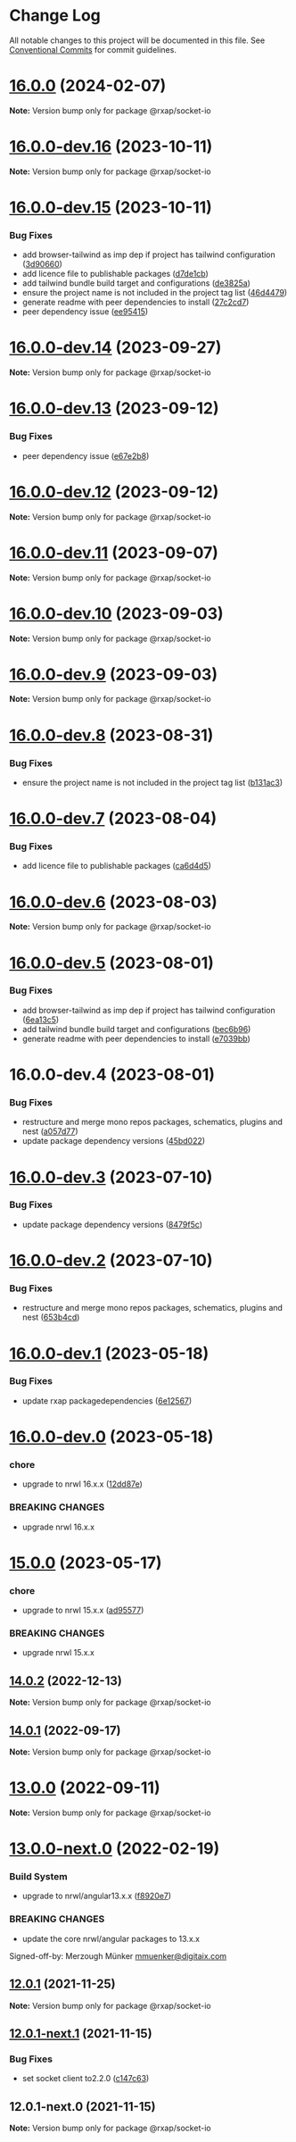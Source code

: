 # Change Log

All notable changes to this project will be documented in this file.
See [Conventional Commits](https://conventionalcommits.org) for commit guidelines.

# [16.0.0](https://gitlab.com/rxap/packages/compare/@rxap/socket-io@16.0.0-dev.16...@rxap/socket-io@16.0.0) (2024-02-07)

**Note:** Version bump only for package @rxap/socket-io

# [16.0.0-dev.16](https://gitlab.com/rxap/packages/compare/@rxap/socket-io@16.0.0-dev.15...@rxap/socket-io@16.0.0-dev.16) (2023-10-11)

**Note:** Version bump only for package @rxap/socket-io

# [16.0.0-dev.15](https://gitlab.com/rxap/packages/compare/@rxap/socket-io@16.0.0-dev.3...@rxap/socket-io@16.0.0-dev.15) (2023-10-11)

### Bug Fixes

- add browser-tailwind as imp dep if project has tailwind configuration ([3d90660](https://gitlab.com/rxap/packages/commit/3d906604470f4f26d157f4683afe72b3dd8baae3))
- add licence file to publishable packages ([d7de1cb](https://gitlab.com/rxap/packages/commit/d7de1cb9db1bd1628f37084e3b0ffd1755aa75f6))
- add tailwind bundle build target and configurations ([de3825a](https://gitlab.com/rxap/packages/commit/de3825a0e2977389f81cc4ce63e510767ca25810))
- ensure the project name is not included in the project tag list ([46d4479](https://gitlab.com/rxap/packages/commit/46d44798258ea1b20df9d4408b9c0809f55027b2))
- generate readme with peer dependencies to install ([27c2cd7](https://gitlab.com/rxap/packages/commit/27c2cd7d98f0c8a499b8c30719f49d69e4970ae9))
- peer dependency issue ([ee95415](https://gitlab.com/rxap/packages/commit/ee95415370d9ef2396916d6c25061a0df791034a))

# [16.0.0-dev.14](https://gitlab.com/rxap/packages/compare/@rxap/socket-io@16.0.0-dev.13...@rxap/socket-io@16.0.0-dev.14) (2023-09-27)

**Note:** Version bump only for package @rxap/socket-io

# [16.0.0-dev.13](https://gitlab.com/rxap/packages/compare/@rxap/socket-io@16.0.0-dev.12...@rxap/socket-io@16.0.0-dev.13) (2023-09-12)

### Bug Fixes

- peer dependency issue ([e67e2b8](https://gitlab.com/rxap/packages/commit/e67e2b8eb884b598536d16c2c544a9ad9be5b53e))

# [16.0.0-dev.12](https://gitlab.com/rxap/packages/compare/@rxap/socket-io@16.0.0-dev.11...@rxap/socket-io@16.0.0-dev.12) (2023-09-12)

**Note:** Version bump only for package @rxap/socket-io

# [16.0.0-dev.11](https://gitlab.com/rxap/packages/compare/@rxap/socket-io@16.0.0-dev.10...@rxap/socket-io@16.0.0-dev.11) (2023-09-07)

**Note:** Version bump only for package @rxap/socket-io

# [16.0.0-dev.10](https://gitlab.com/rxap/packages/compare/@rxap/socket-io@16.0.0-dev.9...@rxap/socket-io@16.0.0-dev.10) (2023-09-03)

**Note:** Version bump only for package @rxap/socket-io

# [16.0.0-dev.9](https://gitlab.com/rxap/packages/compare/@rxap/socket-io@16.0.0-dev.8...@rxap/socket-io@16.0.0-dev.9) (2023-09-03)

**Note:** Version bump only for package @rxap/socket-io

# [16.0.0-dev.8](https://gitlab.com/rxap/packages/compare/@rxap/socket-io@16.0.0-dev.7...@rxap/socket-io@16.0.0-dev.8) (2023-08-31)

### Bug Fixes

- ensure the project name is not included in the project tag list ([b131ac3](https://gitlab.com/rxap/packages/commit/b131ac3bd92b3b8799d62f15bbd30a1997d7c753))

# [16.0.0-dev.7](https://gitlab.com/rxap/packages/compare/@rxap/socket-io@16.0.0-dev.6...@rxap/socket-io@16.0.0-dev.7) (2023-08-04)

### Bug Fixes

- add licence file to publishable packages ([ca6d4d5](https://gitlab.com/rxap/packages/commit/ca6d4d509a743b89bad5ed7ae935d3007231705a))

# [16.0.0-dev.6](https://gitlab.com/rxap/packages/compare/@rxap/socket-io@16.0.0-dev.5...@rxap/socket-io@16.0.0-dev.6) (2023-08-03)

**Note:** Version bump only for package @rxap/socket-io

# [16.0.0-dev.5](https://gitlab.com/rxap/packages/compare/@rxap/socket-io@16.0.0-dev.4...@rxap/socket-io@16.0.0-dev.5) (2023-08-01)

### Bug Fixes

- add browser-tailwind as imp dep if project has tailwind configuration ([6ea13c5](https://gitlab.com/rxap/packages/commit/6ea13c5f9b4e652436bf1da879b564d1ed7b8061))
- add tailwind bundle build target and configurations ([bec6b96](https://gitlab.com/rxap/packages/commit/bec6b96be15bbc11ad072ccefdcaf7df9e8fea52))
- generate readme with peer dependencies to install ([e7039bb](https://gitlab.com/rxap/packages/commit/e7039bb5e86ffeadfe7cc92d5fc71d32f8efb4fb))

# 16.0.0-dev.4 (2023-08-01)

### Bug Fixes

- restructure and merge mono repos packages, schematics, plugins and nest ([a057d77](https://gitlab.com/rxap/packages/commit/a057d77ca2acf9426a03a497da8532f8a2fe2c86))
- update package dependency versions ([45bd022](https://gitlab.com/rxap/packages/commit/45bd022d755c0c11f7d0bcc76d26b39928007941))

# [16.0.0-dev.3](https://gitlab.com/rxap/packages/compare/@rxap/socket-io@16.0.0-dev.2...@rxap/socket-io@16.0.0-dev.3) (2023-07-10)

### Bug Fixes

- update package dependency versions ([8479f5c](https://gitlab.com/rxap/packages/commit/8479f5c405a885cc0f300cec6156584e4c65d59c))

# [16.0.0-dev.2](https://gitlab.com/rxap/packages/compare/@rxap/socket-io@16.0.0-dev.1...@rxap/socket-io@16.0.0-dev.2) (2023-07-10)

### Bug Fixes

- restructure and merge mono repos packages, schematics, plugins and nest ([653b4cd](https://gitlab.com/rxap/packages/commit/653b4cd39fc92d322df9b3959651fea0aa6079da))

# [16.0.0-dev.1](https://gitlab.com/rxap/packages/compare/@rxap/socket-io@16.0.0-dev.0...@rxap/socket-io@16.0.0-dev.1) (2023-05-18)

### Bug Fixes

- update rxap packagedependencies ([6e12567](https://gitlab.com/rxap/packages/commit/6e12567c05ee3c504da5079cb393660f2ab4cd30))

# [16.0.0-dev.0](https://gitlab.com/rxap/packages/compare/@rxap/socket-io@15.0.0...@rxap/socket-io@16.0.0-dev.0) (2023-05-18)

### chore

- upgrade to nrwl 16.x.x ([12dd87e](https://gitlab.com/rxap/packages/commit/12dd87ef38d465c8af33cd26f7d5d7714bf7c392))

### BREAKING CHANGES

- upgrade nrwl 16.x.x

# [15.0.0](https://gitlab.com/rxap/packages/compare/@rxap/socket-io@14.0.2...@rxap/socket-io@15.0.0) (2023-05-17)

### chore

- upgrade to nrwl 15.x.x ([ad95577](https://gitlab.com/rxap/packages/commit/ad95577538adc5cd134cde8d1ff3b8fad52c9c2b))

### BREAKING CHANGES

- upgrade nrwl 15.x.x

## [14.0.2](https://gitlab.com/rxap/packages/compare/@rxap/socket-io@14.0.1...@rxap/socket-io@14.0.2) (2022-12-13)

**Note:** Version bump only for package @rxap/socket-io

## [14.0.1](https://gitlab.com/rxap/packages/compare/@rxap/socket-io@13.0.0...@rxap/socket-io@14.0.1) (2022-09-17)

**Note:** Version bump only for package @rxap/socket-io

# [13.0.0](https://gitlab.com/rxap/packages/compare/@rxap/socket-io@13.0.0-next.0...@rxap/socket-io@13.0.0) (2022-09-11)

**Note:** Version bump only for package @rxap/socket-io

# [13.0.0-next.0](https://gitlab.com/rxap/packages/compare/@rxap/socket-io@12.0.1...@rxap/socket-io@13.0.0-next.0) (2022-02-19)

### Build System

- upgrade to nrwl/angular13.x.x ([f8920e7](https://gitlab.com/rxap/packages/commit/f8920e7dde7bd2d4b4efac2b7097543d51482f81))

### BREAKING CHANGES

- update the core nrwl/angular packages to 13.x.x

Signed-off-by: Merzough Münker <mmuenker@digitaix.com>

## [12.0.1](https://gitlab.com/rxap/packages/compare/@rxap/socket-io@12.0.1-next.1...@rxap/socket-io@12.0.1) (2021-11-25)

**Note:** Version bump only for package @rxap/socket-io

## [12.0.1-next.1](https://gitlab.com/rxap/packages/compare/@rxap/socket-io@12.0.1-next.0...@rxap/socket-io@12.0.1-next.1) (2021-11-15)

### Bug Fixes

- set socket client to2.2.0 ([c147c63](https://gitlab.com/rxap/packages/commit/c147c637ab66327517e0bd10272e183feaa88477))

## 12.0.1-next.0 (2021-11-15)

**Note:** Version bump only for package @rxap/socket-io
